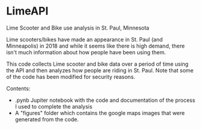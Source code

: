 # LimeAPI
Lime Scooter and Bike use analysis in St. Paul, Minnesota

Lime scooters/bikes have made an appearance in St. Paul (and Minneapolis) in 2018 and while it seems like there is high demand, there isn't much information about how people have been using them.

This code collects Lime scooter and bike data over a period of time using the API and then analyzes how people are riding in St. Paul. Note that some of the code has been modified for security reasons.

Contents:
- .pynb Jupiter notebook with the code and documentation of the process I used to complete the analysis
- A "figures" folder which contains the google maps images that were generated from the code.

